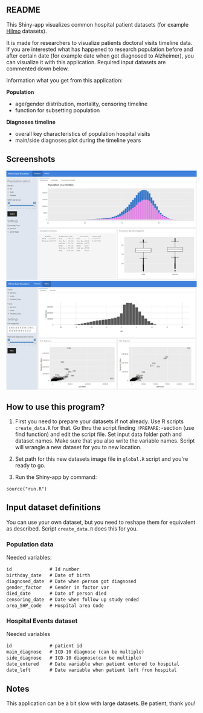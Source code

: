 ## README

This Shiny-app visualizes common hospital patient datasets (for example [Hilmo](https://thl.fi/fi/tilastot-ja-data/ohjeet-tietojen-toimittamiseen/hoitoilmoitusjarjestelma-hilmo) datasets). 

It is made for researchers to visualize patients doctoral visits timeline data. If you are interested what has happened to research population before and after certain date (for example date when got diagnosed to Alzheimer), you can visualize it with this application. Required input datasets are commented down below.

Information what you get from this application:

**Population**

- age/gender distribution, mortality, censoring timeline
- function for subsetting population

**Diagnoses timeline**

- overall key characteristics of population hospital visits
- main/side diagnoses plot during the timeline years


## Screenshots

![](doc/hilmoviz1.png)
![](doc/hilmoviz2.png)

## How to use this program?

1) First you need to prepare your datasets if not already. Use R scripts `create_data.R` for that. Go thru the script finding `!PREPARE:`-section (use find function) and edit the script file. Set input data folder path and dataset names. Make sure that you also write the variable names. Script will wrangle a new dataset for you to new location.

2) Set path for this new datasets image file in `global.R` script and you're ready to go. 

3) Run the Shiny-app by command:

```
source("run.R")
```

## Input dataset definitions

You can use your own dataset, but you need to reshape them for equivalent as described. Script `create_data.R` does this for you.


### Population data

Needed variables:

```
id              # Id number
birthday_date   # Date of birth
diagnosed_date  # Date when person got diagnosed
gender_factor   # Gender in factor var
died_date       # Date of person died
censoring_date  # Date when follow up study ended
area_SHP_code   # Hospital area Code
```

### Hospital Events dataset

Needed variables

```
id              # patient id
main_diagnose   # ICD-10 diagnose (can be multiple)
side_diagnose   # ICD-10 diagnose(can be multiple)
date_entered    # Date variable when patient entered to hospital 
date_left       # Date variable when patient left from hospital
```

## Notes

This application can be a bit slow with large datasets. Be patient, thank you!


